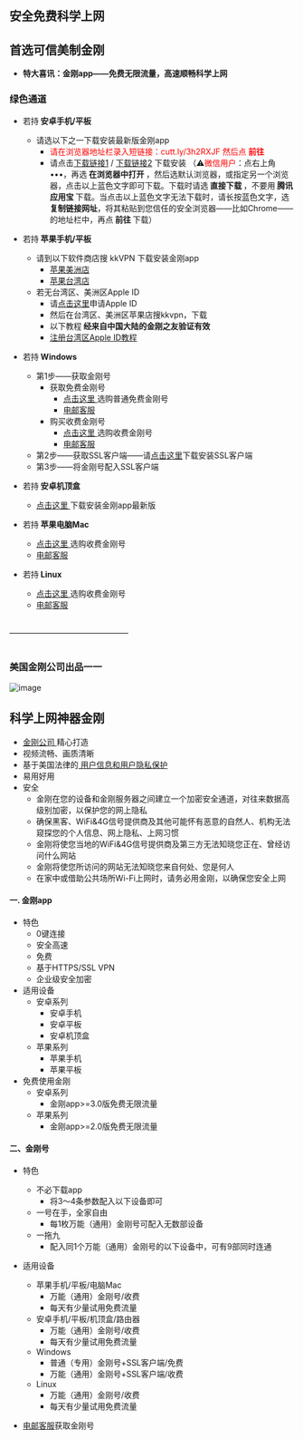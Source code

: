 ## 安全免费科学上网
## 首选可信美制金刚
- <strong>特大喜讯：金刚app——免费无限流量，高速顺畅科学上网</strong>

### 绿色通道
- 若持<strong> 安卓手机/平板</strong>
  - 请选以下之一下载安装最新版金刚app
    - <font color="red">请在浏览器地址栏录入短链接：cutt.ly/3h2RXJF  然后点 <strong>前往</strong> </font>
    - 请点击[下载链接1](https://github.com/a2zitpro/client/releases/download/latest/app-prod-release.apk) / [下载链接2](https://bitbucket.org/kk64/public/downloads/app-prod-release.apk) 下载安装
（⚠️<font color="red">微信用户</font>：点右上角 •••，再选<strong> 在浏览器中打开 </strong>，然后选默认浏览器，或指定另一个浏览器，点击以上蓝色文字即可下载。下载时请选<strong> 直接下载 </strong>，不要用<strong> 腾讯应用宝 </strong>下载。当点击以上蓝色文字无法下载时，请长按蓝色文字，选<Strong> 复制链接网址</Strong>，将其粘贴到您信任的安全浏览器——比如Chrome——的地址栏中，再点<strong> 前往 </strong>下载）


- 若持<strong> 苹果手机/平板</strong>
  - 请到以下软件商店搜 kkVPN 下载安装金刚app
    - [苹果美洲店](https://apps.apple.com/us/app/kkvpn/id1530649322)
    - [苹果台湾店](https://apps.apple.com/tw/app/kkvpn/id1530649322)
  - 若无台湾区、美洲区Apple ID
    - 请[点击这里](https://github.com/a2zitpro/web/blob/master/LadderFree/kkDictionary/kkAppLadder/iOS/CreatAppleIDofTaiwan.md)申请Apple ID
    - 然后在台湾区、美洲区苹果店搜kkvpn，下载
    - 以下教程<Strong> 经来自中国大陆的金刚之友验证有效 </Strong>
    - [注册台湾区Apple ID教程](https://github.com/a2zitpro/web/blob/master/LadderFree/kkDictionary/kkAppLadder/iOS/CreatAppleIDofTaiwan.md)

- 若持<strong> Windows</strong>
  - 第1步——获取金刚号
    - 获取免费金刚号
      - [点击这里 ](https://www.atozitpro.net/zh)选购普通免费金刚号
      - [电邮客服 ](mailto:cs@a2zit.us)
    - 购买收费金刚号
      - [点击这里 ](https://www.atozitpro.net/zh)选购收费金刚号
      - [电邮客服 ](mailto:cs@a2zit.us)
  - 第2步——获取SSL客户端——请[点击这里](https://github.com/a2zitpro/web/blob/master/LadderFree/Windows/WinAllVersion/KKLadderAPP/KKLadderAPPConfigure.md)下载安装SSL客户端
  - 第3步——将金刚号配入SSL客户端
- 若持<strong> 安卓机顶盒</strong>
  - [点击这里 ](https://github.com/a2zitpro/web/blob/master/LadderFree/Android/TVBox/KKLadderAPP/KKLadderAPPConfigure.md)下载安装金刚app最新版

- 若持<strong> 苹果电脑Mac</strong>
  - [点击这里 ](https://www.atozitpro.net/zh)选购收费金刚号
  - [电邮客服 ](mailto:cs@a2zit.us)

- 若持<strong> Linux</strong>
  - [点击这里 ](https://www.atozitpro.net/zh)选购收费金刚号
  - [电邮客服 ](mailto:cs@a2zit.us)

<br>
———————————————
<br>
<br>

### 美国金刚公司出品一一

![image](l-w-s-athird.png)

## 科学上网神器金刚
- [ 金刚公司 ](https://github.com/a2zitpro/web/blob/master/LadderFree/kkDictionary/Atozitpro.md)精心打造
- 视频流畅、画质清晰
- 基于美国法律的[ 用户信息和用户隐私保护 ](https://github.com/a2zitpro/web/blob/master/LadderFree/kkDictionary/KKEnduserContract.md)
- 易用好用
- 安全
  - 金刚在您的设备和金刚服务器之间建立一个加密安全通道，对往来数据高级别加密，以保护您的网上隐私
  - 确保黑客、WiFi&4G信号提供商及其他可能怀有恶意的自然人、机构无法窥探您的个人信息、网上隐私、上网习惯
  - 金刚将使您当地的WiFi&4G信号提供商及第三方无法知晓您正在、曾经访问什么网站
  - 金刚将使您所访问的网站无法知晓您来自何处、您是何人
  - 在家中或借助公共场所Wi-Fi上网时，请务必用金刚，以确保您安全上网
 
#### 一. 金刚app
- 特色
  - 0键连接
  - 安全高速 
  - 免费
  - 基于HTTPS/SSL VPN 
  - 企业级安全加密
- 适用设备
  - 安卓系列
    - 安卓手机
    - 安卓平板
    - 安卓机顶盒
  - 苹果系列
    - 苹果手机
    - 苹果平板
- 免费使用金刚
  - 安卓系列
    - 金刚app>=3.0版免费无限流量
  - 苹果系列
    - 金刚app>=2.0版免费无限流量

#### 二、金刚号
- 特色
  - 不必下载app 
    - 将3～4条参数配入以下设备即可
  - 一号在手，全家自由
    - 每1枚万能（通用）金刚号可配入无数部设备
  - 一拖九
    - 配入同1个万能（通用）金刚号的以下设备中，可有9部同时连通

- 适用设备
  - 苹果手机/平板/电脑Mac
    - 万能（通用）金刚号/收费
    - 每天有少量试用免费流量
  - 安卓手机/平板/机顶盒/路由器
    - 万能（通用）金刚号/收费
    - 每天有少量试用免费流量
  - Windows
    - 普通（专用）金刚号+SSL客户端/免费
    - 万能（通用）金刚号+SSL客户端/收费
  - Linux
    - 万能（通用）金刚号/收费
    - 每天有少量试用免费流量

- [电邮客服](mailto:cs@a2zitpro.com)获取金刚号


